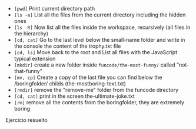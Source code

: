 * `[pwd]` Print current directory path
* `[ls -a]` List all the files from the current directory including the hidden ones
* `[ls -R]` Now list all the files inside the workspace, recursively (all files in the hierarchy)
* `[cd, cat]` Go to the last level below the small-name folder and write in the console the content of the trophy.txt file
* `[cd, ls]` Move back to the root and List all files with the JavaScript typical extension
* `[mkdir]` create a new folder inside `funcode/the-most-funny/` called "not-that-funny"
* `[mv, cp]` Create a copy of the last file you can find below the /boringfolder/ childs (the-mostboring-text.txt)
* `[rmdir]` remove the "remove-me" folder from the funcode directory
* `[cd, cat]` print in the screen the-ultimate-joke.txt
* `[rm]` remove all the contents from the boringfolder, they are extremely boring

Ejercicio resuelto

